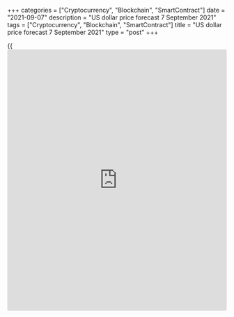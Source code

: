 +++
categories = ["Cryptocurrency", "Blockchain", "SmartContract"]
date = "2021-09-07"
description = "US dollar price forecast 7 September 2021"
tags = ["Cryptocurrency", "Blockchain", "SmartContract"]
title = "US dollar price forecast 7 September 2021"
type = "post"
+++

{{<iframe id="large-banner" src="https://www.bounty.group/#slide=25.0" width="100%" height="600" scrolling="no" style="border: 0px solid rgb(216, 221, 230); border-radius: 3px;">}}

2021-09-07

2021-09-07

Dollar is drifting. Forecast as of 07.09.2021Dmitri Demidenko

The hawkish tone of the ECB officials supported the [EURUSD][1] rally to
five-week highs. What if the ECB doesn’t introduce any changes to its
current [policy](https://www.fintechee.com/policy/). Let us discuss the Forex outlook and make up a trading
plan.

## Weekly US dollar fundamental forecast

Life rarely meets expectations. The spread of the Delta across the
planet, even in regions where vaccination rates are high, lockdowns and
closed borders are slowing down the global economy. This is clearly seen
from China’s PMI and US employment. Markets expect central banks to
abandon the plans for monetary normalization and maintain monetary
stimulus, which will support global stock indexes and [EURUSD][1] bulls.

Remarkably, the euro-area economy now looks rather stable despite a
general downturn in the global economy. The Institute of International
Finance has lowered its global GDP forecast from 6.2% to 5.7%. Faster
economic growth in the euro area than in the USA in the second quarter,
positive PMI changes, and inflation rise by 3% are the result of
successful vaccinations and a better epidemiological situation than in
America and Asia.

As the euro area shows signs of recovery, the ECB should start
normalizing its monetary [policy](https://www.fintechee.com/policy/). However, COVID-19 is very insidious,
and a hasty abandonment of monetary stimulus in an environment when the
pandemic is not yeе over could nullify the unprecedented work of the
central bank.

Markets now expect that Christine Lagarde and her colleagues will decide
in September to cut monthly asset purchases under the PEPP. However, if
[investor](https://www.fintechee.com/tutorial-for-forex-trading/investor-mode/)s misinterpret this decision of the central bank and consider it
to be a general reduction in monetary stimulus, this could lead to a
tightening of financial conditions and a slowdown in the euro-area GDP.
The last time the ECB, through the mouth of Mario Draghi, spoke about
tapering the QE was in 2016. At that time, it resulted in sharp growth
of Germany’s bond yields. The European Central Bank will hardly repeat
the same mistake.

### Reaction of Germany’s bond market to ECB meetings



 _Source_ _: Nordea Markets_

It should be noted that there is still no announcement about the
decrease in monthly asset purchases under the PEPP. Bloomberg believes
that the easiest solution would be to keep the pace of bond purchases at
higher levels. If the ECB does not make adjustments to the current
mechanism for the implementation of the program, it will discourage the
[EURUSD][1] bulls.

The best [daily](https://www.fintecher.org/2020/03/03/forex-trading-daily-strategy/) rise of the European stock indexes over the past six
weeks proves that markets expect the European Central Bank to maintain
its ultra-easy monetary [policy](https://www.fintechee.com/policy/). After all, the PEPP monthly pace is not
as important as inflation trends. The ECB considers the spike in prices
to be temporary and intends to keep interest rates at current levels
until at least 2024. Therefore, the potential for the euro rally looks
limited.

### Weekly[ EURUSD][1] trading plan

The [EURUSD][1] could go up on the expectations of hawkish signals from
the Governing Council on September 9. However, the risks of the euro
sell-off based on facts are quite high. If the price breaks out the
resistance at 1.1895, it will continue growing.







## Price chart of EURUSD in real time mode

The content of this article reflects the author’s opinion and does not
necessarily reflect the official position of LiteForex. The material
published on this page is provided for informational purposes only and
should not be considered as the provision of investment advice for the
purposes of Directive 2004/39/EC.

Rate this article:

{{value}}

( {{count}} {{title}} )

   1. my.liteforex.com/trading/chart?symbol=EURUSD&returnUrl=true